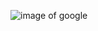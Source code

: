 ![image of google](https://akm-img-a-in.tosshub.com/indiatoday/google-apps-thumb-559_120517104011_0.jpg?ENIc7eh9xZiGz9Zv7PoE4Jr5r0J7dmIk)
